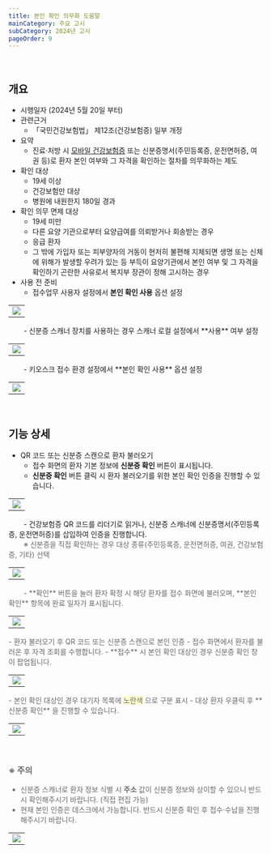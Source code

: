 ```yaml
---
title: 본인 확인 의무화 도움말
mainCategory: 주요 고시
subCategory: 2024년 고시
pageOrder: 9
---
```


<br>

## 개요

- 시행일자 (2024년 5월 20일 부터)
- 관련근거
    - 「국민건강보험법」 제12조(건강보험증) 일부 개정
- 요약
    - 진료·처방 시 [모바일 건강보험증](https://play.google.com/store/apps/details?id=kr.or.nhiq&hl=ko&gl=US&pli=1) 또는 신분증명서(주민등록증, 운전면허증, 여권 등)로 환자 본인 여부와 그 자격을 확인하는 절차를 의무화하는 제도
- 확인 대상
    - 19세 이상
    - 건강보험만 대상
    - 병원에 내원한지 180일 경과
- 확인 의무 면제 대상
    - 19세 미만
    - 다른 요양 기관으로부터 요양급여를 의뢰받거나 회송받는 경우
    - 응급 환자
    - 그 밖에 가입자 또는 피부양자의 거동이 현저히 불편해 지체되면 생명 또는 신체에 위해가 발생할 우려가 있는 등 부득이 요양기관에서 본인 여부 및 그 자격을 확인하기 곤란한 사유로서 복지부 장관이 정해 고시하는 경우
- 사용 전 준비
    - 접수업무 사용자 설정에서 **본인 확인 사용** 옵션 설정
<table class="imgBox">
    <td class="imgBox">
        <a href="/images/{{page.url}}_1.png" target="_blank">
            <img class="minCenter" src="/images/{{page.url}}_1.png">
        </a>
    </td>
</table> 
<span style="color:#696868; padding-left: 30px;"></span>
        - 신분증 스캐너 장치를 사용하는 경우 스캐너 로컬 설정에서 **사용** 여부 설정
<table class="imgBox">
    <td class="imgBox">
        <a href="/images/{{page.url}}_2.png" target="_blank">
            <img class="minCenter" src="/images/{{page.url}}_2.png">
        </a>
    </td>
</table> 
<span style="color:#696868; padding-left: 30px;"></span>
    - 키오스크 접수 환경 설정에서 **본인 확인 사용** 옵션 설정
<table class="imgBox">
    <td class="imgBox">
        <a href="/images/{{page.url}}_9.png" target="_blank">
            <img class="minCenter" src="/images/{{page.url}}_9.png">
        </a>
    </td>
</table> 

<br>

## 기능 상세

- QR 코드 또는 신분증 스캔으로 환자 불러오기
    - 접수 화면의 환자 기본 정보에 **신분증 확인** 버튼이 표시됩니다.
    - **신분증 확인** 버튼 클릭 시 환자 불러오기를 위한 본인 확인 인증을 진행할 수 있습니다.
<table class="imgBox">
    <td class="imgBox">
        <a href="/images/{{page.url}}_3.png" target="_blank">
            <img class="minCenter" src="/images/{{page.url}}_3.png">
        </a>
    </td>
</table> 
<span style="color:#696868; padding-left: 30px;"></span>
    - 건강보험증 QR 코드를 리더기로 읽거나, 신분증 스캐너에 신분증명서(주민등록증, 운전면허증)를 삽입하여 인증을 진행합니다.
<br>
<span style="color:#696868; padding-left: 30px;">        ※ 신분증을 직접 확인하는 경우 대상 종류(주민등록증, 운전면허증, 여권, 건강보험증, 기타) 선택
<table class="imgBox">
    <td class="imgBox">
        <a href="/images/{{page.url}}_4.png" target="_blank">
            <img class="minCenter" src="/images/{{page.url}}_4.png">
        </a>
    </td>
</table> 
<span style="color:#696868; padding-left: 30px;"></span>
    - **확인** 버튼을 눌러 환자 확정 시 해당 환자를 접수 화면에 불러오며, **본인 확인** 항목에 완료 일자가 표시됩니다.
<table class="imgBox">
    <td class="imgBox">
        <a href="/images/{{page.url}}_5.png" target="_blank">
            <img class="minCenter" src="/images/{{page.url}}_5.png">
        </a>
    </td>
</table> 
- 환자 불러오기 후 QR 코드 또는 신분증 스캔으로 본인 인증
    - 접수 화면에서 환자를 불러온 후 자격 조회를 수행합니다.
    - **접수** 시 본인 확인 대상인 경우 신분증 확인 창이 팝업됩니다.
<table class="imgBox">
    <td class="imgBox">
        <a href="/images/{{page.url}}_6.png" target="_blank">
            <img class="minCenter" src="/images/{{page.url}}_6.png">
        </a>
    </td>
</table> 
- 본인 확인 대상인 경우 대기자 목록에 <span style="background-color:#FFFFCC">노란색</span> 으로 구분 표시
    - 대상 환자 우클릭 후 **신분증 확인** 을 진행할 수 있습니다.
<table class="imgBox">
    <td class="imgBox">
        <a href="/images/{{page.url}}_7.png" target="_blank">
            <img class="minCenter" src="/images/{{page.url}}_7.png">
        </a>
    </td>
</table> 

<br>

### ※ 주의

- 신분증 스캐너로 환자 정보 식별 시 **주소** 값이 신분증 정보와 상이할 수 있으니 반드시 확인해주시기 바랍니다. (직접 편집 가능)
- 현재 본인 인증은 데스크에서 가능합니다. 반드시 신분증 확인 후 접수·수납을 진행해주시기 바랍니다.
<table class="imgBox">
    <td class="imgBox">
        <a href="/images/{{page.url}}_8.png" target="_blank">
            <img class="minCenter" src="/images/{{page.url}}_8.png">
        </a>
    </td>
</table> 